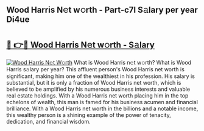 ## Wood Harris N𝚎t w𝚘rth - Part-c7l S𝚊lary per year Di4ue

# <h2><a href="http://gc2nylm.nevu.top/?p=Wood+Harris">🔗 👉🔴 Wood Harris N𝚎t w𝚘rth - S𝚊lary</a></h2>

[![Wood Harris N𝚎t W𝚘rth](https://i.imgur.com/Oavwk0R.jpeg)](http://gc2nylm.nevu.top/?p=Wood+Harris)
What is Wood Harris n𝚎t w𝚘rth? What is Wood Harris s𝚊lary per year?
This affluent person's Wood Harris net worth is significant, making him one of the wealthiest in his profession. His salary is substantial, but it is only a fraction of Wood Harris net worth, which is believed to be amplified by his numerous business interests and valuable real estate holdings. With a Wood Harris net worth placing him in the top echelons of wealth, this man is famed for his business acumen and financial brilliance. With a Wood Harris net worth in the billions and a notable income, this wealthy person is a shining example of the power of tenacity, dedication, and financial wisdom.
